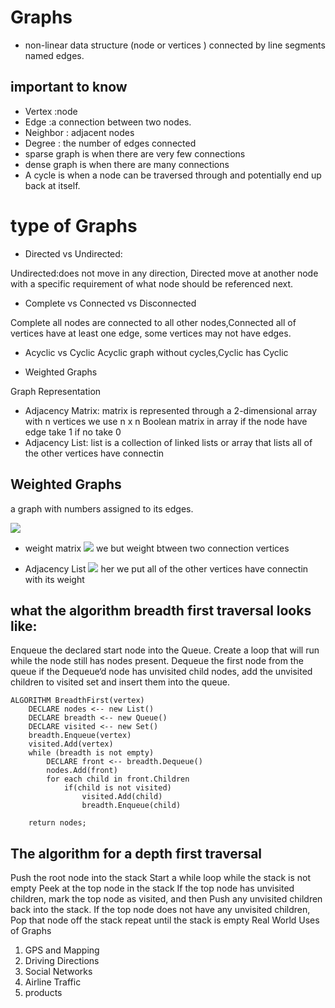 # Graphs
- non-linear data structure (node or vertices  ) connected by line segments named edges.

## important to know

- Vertex :node
- Edge :a connection between two nodes.
- Neighbor : adjacent nodes
- Degree : the number of edges connected
- sparse graph is when there are very few connections
- dense graph is when there are many connections
- A cycle is when a node can be traversed through and potentially end up back at itself.

# type of Graphs
- Directed vs Undirected:

Undirected:does not move in any direction,
Directed move at another node with a specific requirement of what node should be referenced next.

- Complete vs Connected vs Disconnected

Complete all nodes are connected to all other nodes,Connected all of vertices have at least one edge,  some vertices may not have edges.

- Acyclic vs Cyclic
Acyclic graph without cycles,Cyclic has Cyclic

- Weighted Graphs

Graph Representation

- Adjacency Matrix: matrix is represented through a 2-dimensional array with n vertices we use   n x n Boolean matrix in array if the node have edge take 1
if no take 0
- Adjacency List: list is a collection of linked lists or array that lists all of the other vertices have connectin


## Weighted Graphs
a graph with numbers assigned to its edges.

![](https://codefellows.github.io/common_curriculum/data_structures_and_algorithms/Code_401/class-35/resources/assets/weightGraph.PNG)

- weight matrix
![](https://codefellows.github.io/common_curriculum/data_structures_and_algorithms/Code_401/class-35/resources/assets/weightMatrix.PNG)
we but weight btween two connection vertices

- Adjacency List
![](https://codefellows.github.io/common_curriculum/data_structures_and_algorithms/Code_401/class-35/resources/assets/weightList.PNG)
her 
we put all of the other vertices have connectin with its weight


## what the algorithm breadth first traversal looks like:

Enqueue the declared start node into the Queue. Create a loop that will run while the node still has nodes present.
Dequeue the first node from the queue
if the Dequeue‘d node has unvisited child nodes, add the unvisited children to visited set and insert them into the queue.
```
ALGORITHM BreadthFirst(vertex)
    DECLARE nodes <-- new List()
    DECLARE breadth <-- new Queue()
    DECLARE visited <-- new Set()
    breadth.Enqueue(vertex)
    visited.Add(vertex)
    while (breadth is not empty)
        DECLARE front <-- breadth.Dequeue()
        nodes.Add(front)
        for each child in front.Children
            if(child is not visited)
                visited.Add(child)
                breadth.Enqueue(child)   

    return nodes;

```
## The algorithm for a depth first traversal

Push the root node into the stack
Start a while loop while the stack is not empty
Peek at the top node in the stack
If the top node has unvisited children, mark the top node as visited, and then Push any unvisited children back into the stack.
If the top node does not have any unvisited children, Pop that node off the stack
repeat until the stack is empty
Real World Uses of Graphs

1. GPS and Mapping
2. Driving Directions
3. Social Networks
4. Airline Traffic
5. products